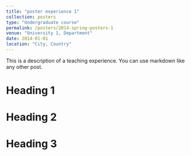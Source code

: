 ```yaml
---
title: "poster experience 1"
collection: posters
type: "Undergraduate course"
permalink: /posters/2014-spring-posters-1
venue: "University 1, Department"
date: 2014-01-01
location: "City, Country"
---
```


This is a description of a teaching experience. You can use markdown like any other post.

Heading 1
======

Heading 2
======

Heading 3
======
